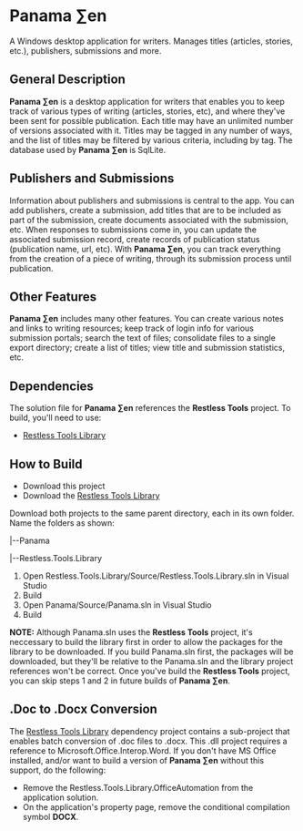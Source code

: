 # Panama ∑en
A Windows desktop application for writers. Manages titles (articles, stories, etc.), publishers, submissions and more. 

## General Description
**Panama ∑en** is a desktop application for writers that enables you to keep track of various types of writing (articles, stories, etc), 
and where they've been sent for possible publication. Each title may have an unlimited number of versions associated with it. Titles may be tagged in any number of ways, 
and the list of titles may be filtered by various criteria, including by tag. The database used by **Panama ∑en** is SqlLite.

## Publishers and Submissions
Information about publishers and submissions is central to the app. You can add publishers, create a submission, add titles that are to be included as part of the submission, 
create documents associated with the submission, etc. When responses to submissions come in, you can update the associated submission record, 
create records of publication status (publication name, url, etc). With **Panama ∑en**, you can track everything from the creation of a piece of writing,
through its submission process until publication.

## Other Features
**Panama ∑en** includes many other features. You can create various notes and links to writing resources; keep track of login info for various submission portals; 
search the text of files; consolidate files to a single export directory; create a list of titles; view title and submission statistics, etc.

## Dependencies
The solution file for **Panama ∑en** references the **Restless Tools** project. To build, you'll need to use:

- [Restless Tools Library](https://github.com/victor-david/restless-tools)

## How to Build
- Download this project
- Download the [Restless Tools Library](https://github.com/victor-david/restless-tools)

Download both projects to the same parent directory, each in its own folder. Name the folders as shown:

|--Panama

|--Restless.Tools.Library

1. Open Restless.Tools.Library/Source/Restless.Tools.Library.sln in Visual Studio
2. Build
3. Open Panama/Source/Panama.sln in Visual Studio
4. Build

**NOTE:** Although Panama.sln uses the **Restless Tools** project, it's neccessary to build the library
first in order to allow the packages for the library to be downloaded. If you build Panama.sln first,
the packages will be downloaded, but they'll be relative to the Panama.sln and the library project references 
won't be correct. Once you've build the **Restless Tools** project, you can skip steps 1 and 2 in future builds
of **Panama ∑en**.

## .Doc to .Docx Conversion
The [Restless Tools Library](https://github.com/victor-david/restless-tools) dependency project contains a sub-project that enables batch conversion
of .doc files to .docx. This .dll project requires a reference to Microsoft.Office.Interop.Word. If you don't have MS Office installed, and/or want to build 
a version of **Panama ∑en** without this support, do the following:

- Remove the Restless.Tools.Library.OfficeAutomation from the application solution.
- On the application's property page, remove the conditional compilation symbol **DOCX**.
